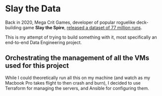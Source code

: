 # Slay the Data

Back in 2020, Mega Crit Games, developer of popular roguelike deck-building game **Slay the Spire**, [released a dataset of 77 million runs](https://www.reddit.com/r/slaythespire/comments/jt5y1w/77_million_runs_an_sts_metrics_dump/).

This is my attempt of trying to build something with it, most specifically an end-to-end Data Engineering project.

## Orchestrating the management of all the VMs used for this project

While I could theoretically run all this on my machine (and watch as my Macbook Pro takes flight to then crash and burn), I decided to use Terraform for managing the servers, and Ansible for configuring them.